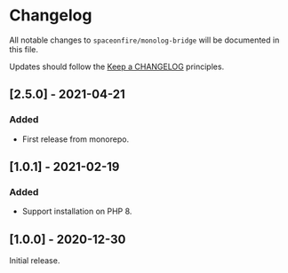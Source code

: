 # Changelog

All notable changes to `spaceonfire/monolog-bridge` will be documented in this file.

Updates should follow the [Keep a CHANGELOG](http://keepachangelog.com/) principles.

## [2.5.0] - 2021-04-21

### Added

-   First release from monorepo.

## [1.0.1] - 2021-02-19

### Added

-   Support installation on PHP 8.

## [1.0.0] - 2020-12-30

Initial release.
